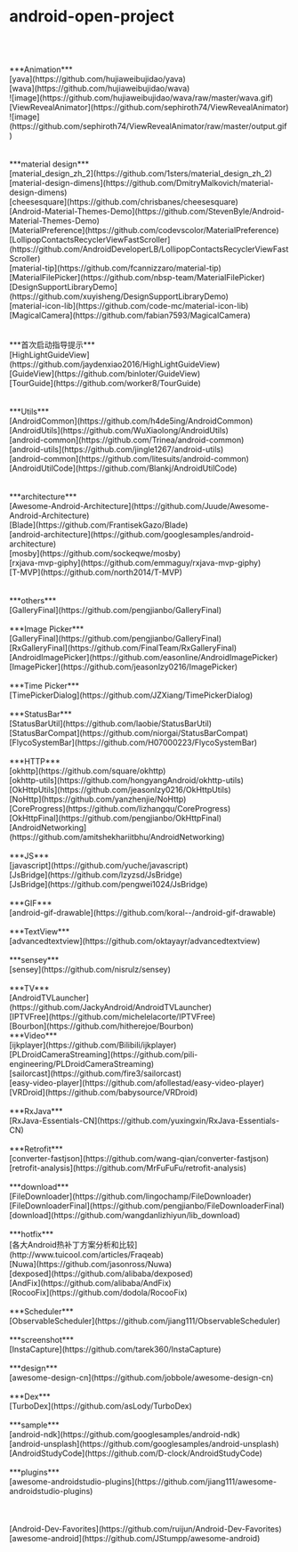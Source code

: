 # android-open-project
<br>
<br>
<br>***Animation***
<br>[yava](https://github.com/hujiaweibujidao/yava)
<br>[wava](https://github.com/hujiaweibujidao/wava)
<br>![image](https://github.com/hujiaweibujidao/wava/raw/master/wava.gif)
<br>[ViewRevealAnimator](https://github.com/sephiroth74/ViewRevealAnimator)
<br>![image](https://github.com/sephiroth74/ViewRevealAnimator/raw/master/output.gif)
<br>
<br>
<br>***material design***
<br>[material_design_zh_2](https://github.com/1sters/material_design_zh_2)
<br>[material-design-dimens](https://github.com/DmitryMalkovich/material-design-dimens)
<br>[cheesesquare](https://github.com/chrisbanes/cheesesquare)
<br>[Android-Material-Themes-Demo](https://github.com/StevenByle/Android-Material-Themes-Demo)
<br>[MaterialPreference](https://github.com/codevscolor/MaterialPreference)
<br>[LollipopContactsRecyclerViewFastScroller](https://github.com/AndroidDeveloperLB/LollipopContactsRecyclerViewFastScroller)
<br>[material-tip](https://github.com/fcannizzaro/material-tip)
<br>[MaterialFilePicker](https://github.com/nbsp-team/MaterialFilePicker)
<br>[DesignSupportLibraryDemo](https://github.com/xuyisheng/DesignSupportLibraryDemo)
<br>[material-icon-lib](https://github.com/code-mc/material-icon-lib)
<br>[MagicalCamera](https://github.com/fabian7593/MagicalCamera)<br>
<br>
<br>***首次启动指导提示***
<br>[HighLightGuideView](https://github.com/jaydenxiao2016/HighLightGuideView)
<br>[GuideView](https://github.com/binIoter/GuideView)
<br>[TourGuide](https://github.com/worker8/TourGuide)
<br>
<br>
<br>***Utils***
<br>[AndroidCommon](https://github.com/h4de5ing/AndroidCommon)
<br>[AndroidUtils](https://github.com/WuXiaolong/AndroidUtils)
<br>[android-common](https://github.com/Trinea/android-common)
<br>[android-utils](https://github.com/jingle1267/android-utils)
<br>[android-common](https://github.com/litesuits/android-common)
<br>[AndroidUtilCode](https://github.com/Blankj/AndroidUtilCode)
<br>
<br>
<br>***architecture***
<br>[Awesome-Android-Architecture](https://github.com/Juude/Awesome-Android-Architecture)
<br>[Blade](https://github.com/FrantisekGazo/Blade)
<br>[android-architecture](https://github.com/googlesamples/android-architecture)
<br>[mosby](https://github.com/sockeqwe/mosby)
<br>[rxjava-mvp-giphy](https://github.com/emmaguy/rxjava-mvp-giphy)
<br>[T-MVP](https://github.com/north2014/T-MVP)
<br>
<br>
<br>***others***
<br>[GalleryFinal](https://github.com/pengjianbo/GalleryFinal)
<br>
<br>***Image Picker***
<br>[GalleryFinal](https://github.com/pengjianbo/GalleryFinal)
<br>[RxGalleryFinal](https://github.com/FinalTeam/RxGalleryFinal)
<br>[AndroidImagePicker](https://github.com/easonline/AndroidImagePicker)
<br>[ImagePicker](https://github.com/jeasonlzy0216/ImagePicker)
<br>
<br>***Time Picker***
<br>[TimePickerDialog](https://github.com/JZXiang/TimePickerDialog)
<br>
<br>***StatusBar***
<br>[StatusBarUtil](https://github.com/laobie/StatusBarUtil)
<br>[StatusBarCompat](https://github.com/niorgai/StatusBarCompat)
<br>[FlycoSystemBar](https://github.com/H07000223/FlycoSystemBar)
<br>
<br>***HTTP***
<br>[okhttp](https://github.com/square/okhttp)
<br>[okhttp-utils](https://github.com/hongyangAndroid/okhttp-utils)
<br>[OkHttpUtils](https://github.com/jeasonlzy0216/OkHttpUtils)
<br>[NoHttp](https://github.com/yanzhenjie/NoHttp)
<br>[CoreProgress](https://github.com/lizhangqu/CoreProgress)
<br>[OkHttpFinal](https://github.com/pengjianbo/OkHttpFinal)
<br>[AndroidNetworking](https://github.com/amitshekhariitbhu/AndroidNetworking)
<br>
<br>***JS***
<br>[javascript](https://github.com/yuche/javascript)
<br>[JsBridge](https://github.com/lzyzsd/JsBridge)
<br>[JsBridge](https://github.com/pengwei1024/JsBridge)
<br>
<br>***GIF***
<br>[android-gif-drawable](https://github.com/koral--/android-gif-drawable)
<br>
<br>***TextView***
<br>[advancedtextview](https://github.com/oktayayr/advancedtextview)
<br>
<br>***sensey***
<br>[sensey](https://github.com/nisrulz/sensey)
<br>
<br>***TV***
<br>[AndroidTVLauncher](https://github.com/JackyAndroid/AndroidTVLauncher)
<br>[IPTVFree](https://github.com/michelelacorte/IPTVFree)
<br>[Bourbon](https://github.com/hitherejoe/Bourbon)
<br>***Video***
<br>[ijkplayer](https://github.com/Bilibili/ijkplayer)
<br>[PLDroidCameraStreaming](https://github.com/pili-engineering/PLDroidCameraStreaming)
<br>[sailorcast](https://github.com/fire3/sailorcast)
<br>[easy-video-player](https://github.com/afollestad/easy-video-player)
<br>[VRDroid](https://github.com/babysource/VRDroid)
<br>
<br>***RxJava***
<br>[RxJava-Essentials-CN](https://github.com/yuxingxin/RxJava-Essentials-CN)
<br>
<br>***Retrofit***
<br>[converter-fastjson](https://github.com/wang-qian/converter-fastjson)
<br>[retrofit-analysis](https://github.com/MrFuFuFu/retrofit-analysis)
<br>
<br>***download***
<br>[FileDownloader](https://github.com/lingochamp/FileDownloader)
<br>[FileDownloaderFinal](https://github.com/pengjianbo/FileDownloaderFinal)
<br>[download](https://github.com/wangdanlizhiyun/lib_download)
<br>
<br>***hotfix***
<br>[各大Android热补丁方案分析和比较](http://www.tuicool.com/articles/Fraqeab)
<br>[Nuwa](https://github.com/jasonross/Nuwa)
<br>[dexposed](https://github.com/alibaba/dexposed)
<br>[AndFix](https://github.com/alibaba/AndFix)
<br>[RocooFix](https://github.com/dodola/RocooFix)
<br>
<br>***Scheduler***
<br>[ObservableScheduler](https://github.com/jiang111/ObservableScheduler)
<br>
<br>***screenshot***
<br>[InstaCapture](https://github.com/tarek360/InstaCapture)
<br>
<br>***design***
<br>[awesome-design-cn](https://github.com/jobbole/awesome-design-cn)
<br>
<br>***Dex***
<br>[TurboDex](https://github.com/asLody/TurboDex)
<br>
<br>***sample***
<br>[android-ndk](https://github.com/googlesamples/android-ndk)
<br>[android-unsplash](https://github.com/googlesamples/android-unsplash)
<br>[AndroidStudyCode](https://github.com/D-clock/AndroidStudyCode)
<br>
<br>***plugins***
<br>[awesome-androidstudio-plugins](https://github.com/jiang111/awesome-androidstudio-plugins)
<br>
<br>
<br>
<br>[Android-Dev-Favorites](https://github.com/ruijun/Android-Dev-Favorites)
<br>[awesome-android](https://github.com/JStumpp/awesome-android)

